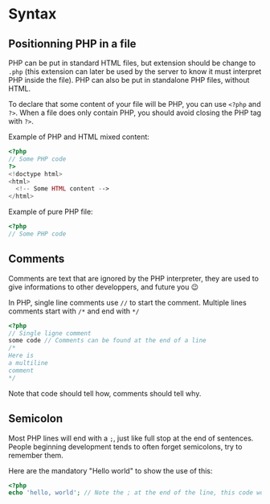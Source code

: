 # Syntax

## Positionning PHP in a file

PHP can be put in standard HTML files, but extension should be change to `.php` (this extension can later be used by the server to know it must interpret PHP inside the file). PHP can also be put in standalone PHP files, without HTML.

To declare that some content of your file will be PHP, you can use `<?php` and `?>`. When a file does only contain PHP, you should avoid closing the PHP tag with `?>`.

Example of PHP and HTML mixed content:
```php
<?php
// Some PHP code
?>
<!doctype html>
<html>
  <!-- Some HTML content -->
</html>
```

Example of pure PHP file:
```php
<?php
// Some PHP code
```

## Comments

Comments are text that are ignored by the PHP interpreter, they are used to give informations to other developpers, and future you 😉

In PHP, single line comments use `//` to start the comment. Multiple lines comments start with `/*` and end with `*/`

```php
<?php
// Single ligne comment
some code // Comments can be found at the end of a line
/*
Here is
a multiline
comment
*/
```

Note that code should tell how, comments should tell why.

## Semicolon

Most PHP lines will end with a `;`, just like full stop at the end of sentences. People beginning development tends to often forget semicolons, try to remember them.

Here are the mandatory "Hello world" to show the use of this:
```php
<?php
echo 'hello, world'; // Note the ; at the end of the line, this code won't work without it
```
